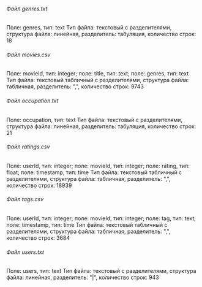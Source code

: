 ###### Файл genres.txt
Поле: genres, тип: text
Тип файла: текстовый с разделителями, структура файла: линейная, разделитель: табуляция, количество строк: 18

###### Файл movies.csv
Поле: movieId, тип: integer; поле: title, тип: text; поле: genres, тип: text
Тип файла: текстовый табличный с разделителями, структура файла: табличная, разделитель: ",", количество строк: 9743

###### Файл occupation.txt
Поле: occupation, тип: text
Тип файла: текстовый с разделителями, структура файла: линейная, разделитель: табуляция, количество строк: 21

###### Файл ratings.csv
Поле: userId, тип: integer; поле: movieId, тип: integer; поле: rating, тип: float; поле: timestamp, тип: time
Тип файла: текстовый табличный с разделителями, структура файла: табличная, разделитель: ",", количество строк: 18939

###### Файл tags.csv
Поле: userId, тип: integer; поле: movieId, тип: integer; поле: tag, тип: text; поле: timestamp, тип: time
Тип файла: текстовый табличный с разделителями, структура файла: табличная, разделитель: ",", количество строк: 3684

###### Файл users.txt
Поле: users, тип: text
Тип файла: текстовый с разделителями, структура файла: линейная, разделитель: "|", количество строк: 943

